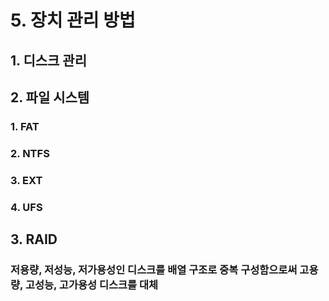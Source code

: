 # 5. 장치 관리 방법
## 1. 디스크 관리
## 2. 파일 시스템
### 1. FAT
### 2. NTFS
### 3. EXT
### 4. UFS
## 3. RAID
### 저용량, 저성능, 저가용성인 디스크를 배열 구조로 중복 구성함으로써 고용량, 고성능, 고가용성 디스크를 대체
